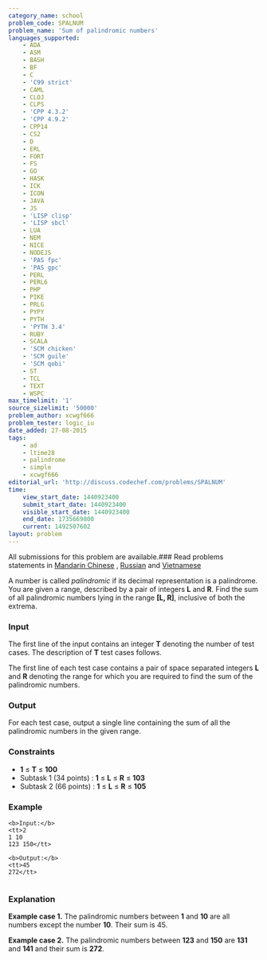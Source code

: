 ```yaml
---
category_name: school
problem_code: SPALNUM
problem_name: 'Sum of palindromic numbers'
languages_supported:
    - ADA
    - ASM
    - BASH
    - BF
    - C
    - 'C99 strict'
    - CAML
    - CLOJ
    - CLPS
    - 'CPP 4.3.2'
    - 'CPP 4.9.2'
    - CPP14
    - CS2
    - D
    - ERL
    - FORT
    - FS
    - GO
    - HASK
    - ICK
    - ICON
    - JAVA
    - JS
    - 'LISP clisp'
    - 'LISP sbcl'
    - LUA
    - NEM
    - NICE
    - NODEJS
    - 'PAS fpc'
    - 'PAS gpc'
    - PERL
    - PERL6
    - PHP
    - PIKE
    - PRLG
    - PYPY
    - PYTH
    - 'PYTH 3.4'
    - RUBY
    - SCALA
    - 'SCM chicken'
    - 'SCM guile'
    - 'SCM qobi'
    - ST
    - TCL
    - TEXT
    - WSPC
max_timelimit: '1'
source_sizelimit: '50000'
problem_author: xcwgf666
problem_tester: logic_iu
date_added: 27-08-2015
tags:
    - ad
    - ltime28
    - palindrome
    - simple
    - xcwgf666
editorial_url: 'http://discuss.codechef.com/problems/SPALNUM'
time:
    view_start_date: 1440923400
    submit_start_date: 1440923400
    visible_start_date: 1440923400
    end_date: 1735669800
    current: 1492507602
layout: problem
---
```

All submissions for this problem are available.###  Read problems statements in [Mandarin Chinese](http://www.codechef.com/download/translated/LTIME28/mandarin/SPALNUM.pdf) , [Russian](http://www.codechef.com/download/translated/LTIME28/russian/SPALNUM.pdf) and [Vietnamese](http://www.codechef.com/download/translated/LTIME28/vietnamese/SPALNUM.pdf)

A number is called _palindromic_ if its decimal representation is a palindrome. You are given a range, described by a pair of integers **L** and **R**. Find the sum of all palindromic numbers lying in the range **\[L, R\]**, inclusive of both the extrema.

### Input

The first line of the input contains an integer **T** denoting the number of test cases. The description of **T** test cases follows.

The first line of each test case contains a pair of space separated integers **L** and **R** denoting the range for which you are required to find the sum of the palindromic numbers.

### Output

For each test case, output a single line containing the sum of all the palindromic numbers in the given range.

### Constraints

- **1** ≤ **T** ≤ **100**
- Subtask 1 (34 points) : **1** ≤ **L** ≤ **R** ≤ **103**
- Subtask 2 (66 points) : **1** ≤ **L** ≤ **R** ≤ **105**

### Example

```
<b>Input:</b>
<tt>2
1 10
123 150</tt>

<b>Output:</b>
<tt>45
272</tt>


```
### Explanation

**Example case 1.** The palindromic numbers between **1** and **10** are all numbers except the number **10**. Their sum is 45.

**Example case 2.** The palindromic numbers between **123** and **150** are **131** and **141** and their sum is **272**.